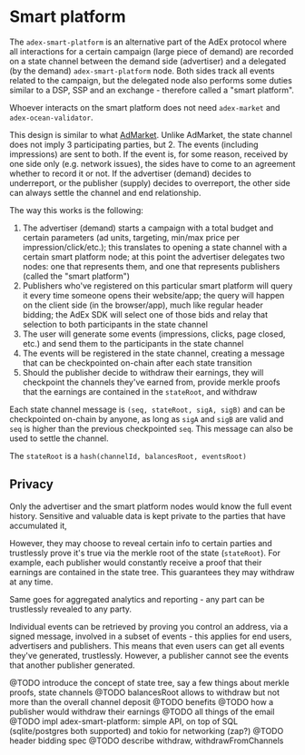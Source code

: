 # Smart platform

The `adex-smart-platform` is an alternative part of the AdEx protocol where all interactions for a certain campaign (large piece of demand) are recorded on a state channel between the demand side (advertiser) and a delegated (by the demand) `adex-smart-platform` node. Both sides track all events related to the campaign, but the delegated node also performs some duties similar to a DSP, SSP and an exchange - therefore called a "smart platform".

Whoever interacts on the smart platform does not need `adex-market` and `adex-ocean-validator`.

This design is similar to what [AdMarket](https://github.com/adchain/admarket). Unlike AdMarket, the state channel does not imply 3 participating parties, but 2. The events (including impressions) are sent to both. If the event is, for some reason, received by one side only (e.g. network issues), the sides have to come to an agreement whether to record it or not. If the advertiser (demand) decides to underreport, or the publisher (supply) decides to overreport, the other side can always settle the channel and end relationship.

The way this works is the following:

1. The advertiser (demand) starts a campaign with a total budget and certain parameters (ad units, targeting, min/max price per impression/click/etc.); this translates to opening a state channel with a certain smart platform node; at this point the advertiser delegates two nodes: one that represents them, and one that represents publishers (called the "smart platform")
2. Publishers who've registered on this particular smart platform will query it every time someone opens their website/app; the query will happen on the client side (in the browser/app), much like regular header bidding; the AdEx SDK will select one of those bids and relay that selection to both participants in the state channel
3. The user will generate some events (impressions, clicks, page closed, etc.) and send them to the participants in the state channel
4. The events will be registered in the state channel, creating a message that can be checkpointed on-chain after each state transition
5. Should the publisher decide to withdraw their earnings, they will checkpoint the channels they've earned from, provide merkle proofs that the earnings are contained in the `stateRoot`, and withdraw


Each state channel message is `(seq, stateRoot, sigA, sigB)` and can be checkpointed on-chain by anyone, as long as `sigA` and `sigB` are valid and `seq` is higher than the previous checkpointed `seq`. This message can also be used to settle the channel.

The `stateRoot` is a `hash(channelId, balancesRoot, eventsRoot)`

## Privacy

Only the advertiser and the smart platform nodes would know the full event history. Sensitive and valuable data is kept private to the parties that have accumulated it, 

However, they may choose to reveal certain info to certain parties and trustlessly prove it's true via the merkle root of the state (`stateRoot`). For example, each publisher would constantly receive a proof that their earnings are contained in the state tree. This guarantees they may withdraw at any time.

Same goes for aggregated analytics and reporting - any part can be trustlessly revealed to any party.

Individual events can be retrieved by proving you control an address, via a signed message, involved in a subset of events - this applies for end users, advertisers and publishers. This means that even users can get all events they've generated, trustlessly. However, a publisher cannot see the events that another publisher generated.


@TODO introduce the concept of state tree, say a few things about merkle proofs, state channels
@TODO balancesRoot allows to withdraw but not more than the overall channel deposit
@TODO benefits
@TODO how a publisher would withdraw their earnings
@TODO all things of the email
@TODO impl adex-smart-platform: simple API, on top of SQL (sqlite/postgres both supported) and tokio for networking (zap?)
@TODO header bidding spec
@TODO describe withdraw, withdrawFromChannels
